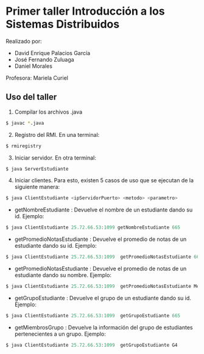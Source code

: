 # Primer taller Introducción a los Sistemas Distribuidos

Realizado por:

* David Enrique Palacios García
* José Fernando Zuluaga
* Daniel Morales

Profesora: Mariela Curiel

## Uso del taller

1. Compilar los archivos .java

```bash
$ javac *.java
```
2. Registro del RMI. En una terminal:

```bash
$ rmiregistry
```
3. Iniciar servidor. En otra terminal:
```java
$ java ServerEstudiante
```

4. Iniciar clientes. Para esto, existen 5 casos de uso que se ejecutan de la siguiente manera:
```bash
$ java ClientEstudiante <ipServidorPuerto> <metodo> <parametro> 
```

 * getNombreEstudiante <id> : Devuelve el nombre de un estudiante dando su id. Ejemplo:
```java
$ java ClientEstudiante 25.72.66.53:1099 getNombreEstudiante 665
```
* getPromedioNotasEstudiante<id> : Devuelve el promedio de notas de un estudiante dando su id. Ejemplo:
```java
$ java ClientEstudiante 25.72.66.53:1099  getPromedioNotasEstudiante 665
```
* getPromedioNotasEstudiante<nombre> : Devuelve el promedio de notas de un estudiante dando su nombre. Ejemplo:
```java
$ java ClientEstudiante 25.72.66.53:1099  getPromedioNotasEstudiante Meneses,Enrique
```
* getGrupoEstudiante<id> : Devuelve el grupo de un estudiante dando su id. Ejemplo:
```java
$ java ClientEstudiante 25.72.66.53:1099  getGrupoEstudiante 665
```
* getMiembrosGrupo<grupo> : Devuelve la información del grupo de estudiantes pertenecientes a un grupo. Ejemplo:
```java
$ java ClientEstudiante 25.72.66.53:1099  getGrupoEstudiante G4
```
